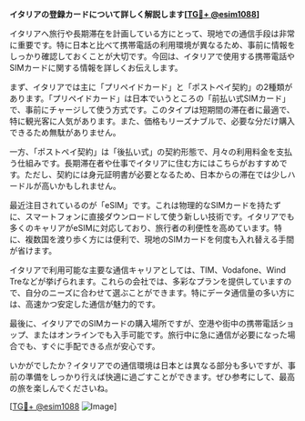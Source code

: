 **イタリアの登録カードについて詳しく解説します[[TG💪+ @esim1088](https://t.me/s/esim1088)]**

イタリアへ旅行や長期滞在を計画している方にとって、現地での通信手段は非常に重要です。特に日本と比べて携帯電話の利用環境が異なるため、事前に情報をしっかり確認しておくことが大切です。今回は、イタリアで使用する携帯電話やSIMカードに関する情報を詳しくお伝えします。

まず、イタリアでは主に「プリペイドカード」と「ポストペイ契約」の2種類があります。「プリペイドカード」は日本でいうところの「前払い式SIMカード」で、事前にチャージして使う方式です。このタイプは短期間の滞在者に最適で、特に観光客に人気があります。また、価格もリーズナブルで、必要な分だけ購入できるため無駄がありません。

一方、「ポストペイ契約」は「後払い式」の契約形態で、月々の利用料金を支払う仕組みです。長期滞在者や仕事でイタリアに住む方にはこちらがおすすめです。ただし、契約には身元証明書が必要となるため、日本からの滞在では少しハードルが高いかもしれません。

最近注目されているのが「eSIM」です。これは物理的なSIMカードを持たずに、スマートフォンに直接ダウンロードして使う新しい技術です。イタリアでも多くのキャリアがeSIMに対応しており、旅行者の利便性を高めています。特に、複数国を渡り歩く方には便利で、現地のSIMカードを何度も入れ替える手間が省けます。

イタリアで利用可能な主要な通信キャリアとしては、TIM、Vodafone、Wind Treなどが挙げられます。これらの会社では、多彩なプランを提供していますので、自分のニーズに合わせて選ぶことができます。特にデータ通信量の多い方には、高速かつ安定した通信が魅力的です。

最後に、イタリアでのSIMカードの購入場所ですが、空港や街中の携帯電話ショップ、またはオンラインでも入手可能です。旅行中に急に通信が必要になった場合でも、すぐに手配できる点が安心です。

いかがでしたか？イタリアでの通信環境は日本とは異なる部分も多いですが、事前の準備をしっかり行えば快適に過ごすことができます。ぜひ参考にして、最高の旅を楽しんでくださいね。

[[TG💪+ @esim1088](https://t.me/s/esim1088) ![Image](https://i.postimg.cc/Y0z9fWf4/image.png)]
